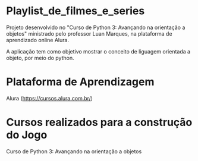 # Playlist_de_filmes_e_series

Projeto desenvolvido no "Curso de Python 3: Avançando na orientação a objetos" ministrado pelo professor Luan Marques, na plataforma de aprendizado online Alura.

A aplicação tem como objetivo mostrar o conceito de liguagem orientada a objeto, por meio do python.

# Plataforma de Aprendizagem

Alura (https://cursos.alura.com.br/)

# Cursos realizados para a construção do Jogo

Curso de Python 3: Avançando na orientação a objetos
